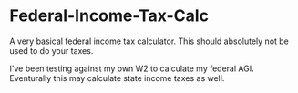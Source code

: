 # Federal-Income-Tax-Calc
A very basical federal income tax calculator. This should absolutely not be used to do your taxes.

I've been testing against my own W2 to calculate my federal AGI. Eventurally this may calculate state income taxes as well.
